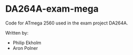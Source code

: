 # DA264A-exam-mega

Code for ATmega 2560 used in the exam project DA264A.

Written by:
- Philip Ekholm
- Aron Polner
